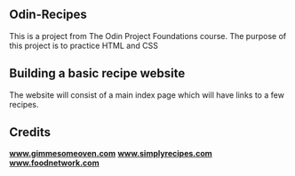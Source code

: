 ## Odin-Recipes
This is a project from The Odin Project Foundations course.
The purpose of this project is to practice HTML and CSS

## Building a basic recipe website
The website will consist of a main index page which will have links to a few recipes.


## Credits
**www.gimmesomeoven.com**
**www.simplyrecipes.com**
**www.foodnetwork.com**
